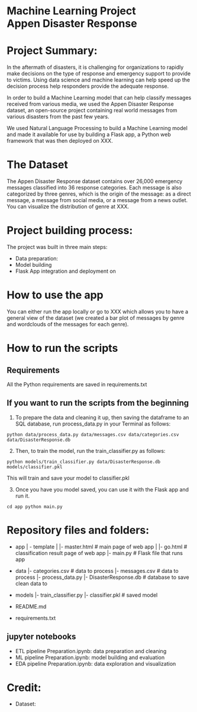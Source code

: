Machine Learning Project\
Appen Disaster Response
=============================================
# Project Summary: 
In the aftermath of disasters, it is challenging for organizations to rapidly make decisions on the type of response and emergency support to provide to victims. Using data science and machine learning can help speed up the decision process help responders provide the adequate response. 

In order to build a Machine Learning model that can help classify messages received from various media, we used the Appen Disaster Response dataset, an open-source project containing real world messages from various disasters from the past few years.

We used Natural Language Processing to build a Machine Learning model and made it available for use by building a Flask app, a Python web framework that was then deployed on XXX.

# The Dataset

The Appen Disaster Response dataset contains over 26,000 emergency messages classified into 36 response categories. Each message is also categorized by three genres, which is the origin of the message: as a direct message, a message from social media, or a message from a news outlet. You can visualize the distribution of genre at XXX.

# Project building process:

The project was built in three main steps:
- Data preparation: 
- Model building
- Flask App integration and deployment on 


# How to use the app
You can either run the app locally or go to XXX which allows you to have a general view of the dataset (we created a bar plot of messages by genre and wordclouds of the messages for each genre).


# How to run the scripts 
## Requirements
All the Python requirements are saved in requirements.txt

## If you want to run the scripts from the beginning
1. To prepare the data and cleaning it up, then saving the dataframe to an SQL database, run process_data.py in your Terminal as follows:
   
`python data/process_data.py data/messages.csv data/categories.csv data/DisasterResponse.db`

2. Then, to train the model, run the train_classifier.py as follows:

`python models/train_classifier.py data/DisasterResponse.db models/classifier.pkl`

This will train and save your model to classifier.pkl

3. Once you have you model saved, you can use it with the Flask app and run it.

`cd app
python main.py`



# Repository files and folders:
- app
| - template
| |- master.html  # main page of web app
| |- go.html  # classification result page of web app
|- main.py  # Flask file that runs app

- data
|- categories.csv  # data to process 
|- messages.csv  # data to process
|- process_data.py
|- DisasterResponse.db   # database to save clean data to

- models
|- train_classifier.py 
|- classifier.pkl  # saved model 

- README.md
- requirements.txt

## jupyter notebooks
- ETL pipeline Preparation.ipynb: data preparation and cleaning
- ML pipeline Preparation.ipynb: model building and evaluation
- EDA pipeline Preparation.ipynb: data exploration and visualization




# Credit: 
- Dataset:


